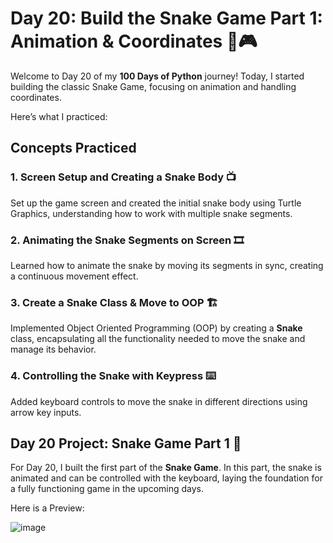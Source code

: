 # Day 20: Build the Snake Game Part 1: Animation & Coordinates 🐍🎮

Welcome to Day 20 of my **100 Days of Python** journey! Today, I started building the classic Snake Game, focusing on animation and handling coordinates. 

Here’s what I practiced:

## Concepts Practiced

### 1. Screen Setup and Creating a Snake Body 📺
Set up the game screen and created the initial snake body using Turtle Graphics, understanding how to work with multiple snake segments.

### 2. Animating the Snake Segments on Screen 🎞️
Learned how to animate the snake by moving its segments in sync, creating a continuous movement effect.

### 3. Create a Snake Class & Move to OOP 🏗️
Implemented Object Oriented Programming (OOP) by creating a **Snake** class, encapsulating all the functionality needed to move the snake and manage its behavior.

### 4. Controlling the Snake with Keypress ⌨️
Added keyboard controls to move the snake in different directions using arrow key inputs.

## Day 20 Project: Snake Game Part 1 🐍

For Day 20, I built the first part of the **Snake Game**. In this part, the snake is animated and can be controlled with the keyboard, laying the foundation for a fully functioning game in the upcoming days.

Here is a Preview:

![image](https://github.com/user-attachments/assets/927f749d-f2d1-4439-8da0-42a38a6c084d)
